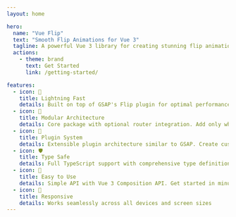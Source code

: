 ```yaml
---
layout: home

hero:
  name: "Vue Flip"
  text: "Smooth Flip Animations for Vue 3"
  tagline: A powerful Vue 3 library for creating stunning flip animations using GSAP's Flip plugin. Modular, extensible, and easy to use.
  actions:
    - theme: brand
      text: Get Started
      link: /getting-started/

features:
  - icon: 🚀
    title: Lightning Fast
    details: Built on top of GSAP's Flip plugin for optimal performance and smooth animations
  - icon: 🧩
    title: Modular Architecture
    details: Core package with optional router integration. Add only what you need
  - icon: 🔌
    title: Plugin System
    details: Extensible plugin architecture similar to GSAP. Create custom guards and behaviors
  - icon: 🛡️
    title: Type Safe
    details: Full TypeScript support with comprehensive type definitions
  - icon: 🎯
    title: Easy to Use
    details: Simple API with Vue 3 Composition API. Get started in minutes
  - icon: 📱
    title: Responsive
    details: Works seamlessly across all devices and screen sizes
---
```

